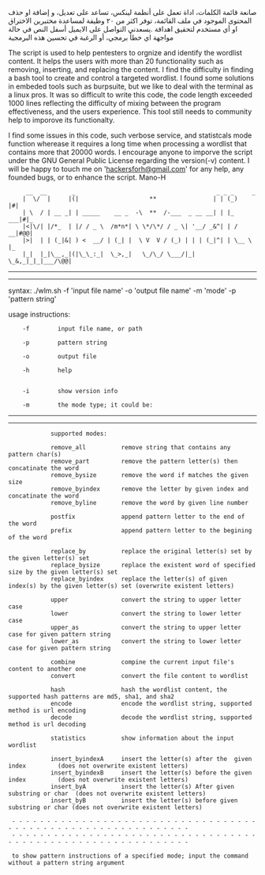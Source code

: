 صانعة قائمة الكلمات، اداة تعمل على أنظمة لينكس، تساعد على تعديل، و إضافة او حذف المحتوى الموجود في ملف القائمة، توفر اكثر من ٢٠ وظيفة لمساعدة مختبرين الاختراق او أي مستخدم لتحقيق اهدافة 
.يسعدني التواصل على الايميل أسفل النص في حالة مواجهة اي خطأ برمجي، أو الرغبة في تحسين هذه البرمجية

The script is used to help pentesters to orgnize and identify the wordlist content. It helps the users with more than 20 functionality such as removing, inserting, and replacing the content. I find the difficulty in finding a bash tool to create and control a targeted wordlist. I found some solutions in embeded tools such as burpsuite, but we like to deal with the terminal as a linux pros. It was so difficult to write this code, the code length exceeded 1000 lines reflecting the difficulty of mixing between the program effectiveness, and the users experience. This tool still needs to community help to imporove its functionalty.

I find some issues in this code, such verbose service, and statistcals mode function wherease it requires a long time when processing a wordlist that contains more that 20000 words. I encourage anyone to imporve the script under the GNU General Public License regarding the version(-v) content. I will be happy to touch me on 'hackersforh@gmail.com' for any help, any founded bugs, or to enhance the script.                                                           Mano-H



         __  __       _                                        _ _ _     _   
        |  \/  |     |(|                    **                | | (_)   |#|  
        | \  / | __ _| | _____    __ _  -\  **  /-___  _ __ __| | |_ ___|#|_ 
        |<|\/| |/*_  | |/ / _ \  /m*n*| \ \*/\*/ / _ \| '__/ _&^| | / __|#@@|   
        |>|  | | (_|&| ) <  __/ | (_| |  \ V  V / (_) | | | (_|^| | \__ \ |_    
        |_|  |_|\__,_|(|\_\_:_|  \_>,_|   \_/\_/ \___/|_|  \_&,_|_|_|___/\@@|   
 


   - - - - - - - - - - - - - - - - - - - - - - - - - - - - - - - - - - - - - - - - - - - - - - - - - - - - - - - - - - - - -
   - - - - - - - - - - - - - - - - - - - - - - - - - - - - - - - - - - - - - - - - - - - - - - - - - - - - - - - - - - - - -                                          
                                                                                                                                                                      
                                                                                                                                                                      
   syntax: ./wlm.sh -f 'input file name' -o 'output file name' -m 'mode' -p 'pattern string'                                                                          
                                                                                                                                                                      
   usage instructions:                                                                                                                                                
                                                                                                                                                                      
        -f        input file name, or path                                                                                                                            
                                                                                                                                                                      
        -p        pattern string                                                                                                                                      
                                                                                                                                                                      
        -o        output file                                                                                                                                         
                                                                                                                                                                      
        -h        help                            
        
                                                                                                                                                                      
        -i        show version info                                                                                                                                                                                                                    
                                                                                                                                                                      
        -m        the mode type; it could be:                                                                                                                         
                                                                                                                                                                      
   - - - - - - - - - - - - - - - - - - - - - - - - - - - - - - - - - - - - - - - - - - - - - - - - - - - - - - - - - - - - -                                          
   - - - - - - - - - - - - - - - - - - - - - - - - - - - - - - - - - - - - - - - - - - - - - - - - - - - - - - - - - - - - -                                          
                                                                                                                                                                      
                supported modes:                                                                                                                                      
                                                                                                                                                                      
                remove_all          remove string that contains any pattern char(s)                                                                                   
                remove_part         remove the pattern letter(s) then concatinate the word                                                                            
                remove_bysize       remove the word if matches the given size                                                                                         
                remove_byindex      remove the letter by given index and concatinate the word                                                                         
                remove_byline       remove the word by given line number                                                                                              
                                                                                                                                                                      
                postfix             append pattern letter to the end of the word                                                                                      
                prefix              append pattern letter to the begining of the word                                                                                 
                                                                                                                                                                      
                replace_by          replace the original letter(s) set by the given letter(s) set                                                                     
                replace_bysize      replace the existent word of specified size by the given letter(s) set                                                            
                replace_byindex     replace the letter(s) of given index(s) by the given letter(s) set (overwrite existent letters)                                   
                                                                                                                                                                      
                upper               convert the string to upper letter case                                                                                           
                lower               convert the string to lower letter case                                                                                           
                upper_as            convert the string to upper letter case for given pattern string                                                                  
                lower_as            convert the string to lower letter case for given pattern string                                                                  
                                                                                                                                                                      
                combine             compine the current input file's content to another one                                                                           
                convert             convert the file content to wordlist                                                                                              
                                                                                                                                                                      
                hash                hash the wordlist content, the supported hash patterns are md5, sha1, and sha2                                                    
                encode              encode the wordlist string, supported method is url encoding                                                                      
                decode              decode the wordlist string, supported method is url decoding                                                                      
                                                                                                                                                                      
                statistics          show information about the input wordlist                                                                                         
                                                                                                                                                                      
                insert_byindexA     insert the letter(s) after the  given index         (does not overwrite existent letters)                                         
                insert_byindexB     insert the letter(s) before the given index         (does not overwrite existent letters)                                         
                insert_byA          insert the letter(s) After given substring or char  (does not overwrite existent letters)                                         
                insert_byB          insert the letter(s) before given substring or char (does not overwrite existent letters)                                         
                                                                                                                                                                      
     - - - - - - - - - - - - - - - - - - - - - - - - - - - - - - - - - - - - - - - - - - - - - - - - - - - - - - - - - - - - -                                        
     - - - - - - - - - - - - - - - - - - - - - - - - - - - - - - - - - - - - - - - - - - - - - - - - - - - - - - - - - - - - -                                        
                                                                                                                                                                      
     to show pattern instructions of a specified mode; input the command without a pattern string argument    
